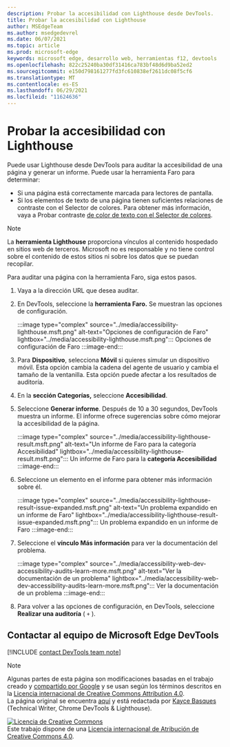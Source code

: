 ```yaml
---
description: Probar la accesibilidad con Lighthouse desde DevTools.
title: Probar la accesibilidad con Lighthouse
author: MSEdgeTeam
ms.author: msedgedevrel
ms.date: 06/07/2021
ms.topic: article
ms.prod: microsoft-edge
keywords: microsoft edge, desarrollo web, herramientas f12, devtools
ms.openlocfilehash: 822c25240ba30df31416ca783bf48d6d9ba52ed2
ms.sourcegitcommit: e150d798161277fd3fc610838ef2611dc08f5cf6
ms.translationtype: MT
ms.contentlocale: es-ES
ms.lasthandoff: 06/29/2021
ms.locfileid: "11624636"
---
```

<!-- this article was created on 05/11/2021 by moving a section out from the "Accessibility reference" article (reference.md) -->
<!-- Copyright Kayce Basques 

   Licensed under the Apache License, Version 2.0 (the "License");
   you may not use this file except in compliance with the License.
   You may obtain a copy of the License at

       https://www.apache.org/licenses/LICENSE-2.0

   Unless required by applicable law or agreed to in writing, software
   distributed under the License is distributed on an "AS IS" BASIS,
   WITHOUT WARRANTIES OR CONDITIONS OF ANY KIND, either express or implied.
   See the License for the specific language governing permissions and
   limitations under the License.  -->  

# <a name="test-accessibility-using-lighthouse"></a>Probar la accesibilidad con Lighthouse

Puede usar Lighthouse desde DevTools para auditar la accesibilidad de una página y generar un informe. Puede usar la herramienta Faro para determinar:

*   Si una página está correctamente marcada para lectores de pantalla.  
*   Si los elementos de texto de una página tienen suficientes relaciones de contraste con el Selector de colores. Para obtener más información, vaya a Probar contraste [de color de texto con el Selector de colores](color-picker.md).   

> [!NOTE]
> La **herramienta Lighthouse** proporciona vínculos al contenido hospedado en sitios web de terceros.  Microsoft no es responsable y no tiene control sobre el contenido de estos sitios ni sobre los datos que se puedan recopilar.  

Para auditar una página con la herramienta Faro, siga estos pasos.

1.  Vaya a la dirección URL que desea auditar.
1.  En DevTools, seleccione la **herramienta Faro.**  Se muestran las opciones de configuración.
    
    :::image type="complex" source="../media/accessibility-lighthouse.msft.png" alt-text="Opciones de configuración de Faro" lightbox="../media/accessibility-lighthouse.msft.png":::
       Opciones de configuración de Faro
    :::image-end:::  
    
1.  Para **Dispositivo**, selecciona **Móvil** si quieres simular un dispositivo móvil.  Esta opción cambia la cadena del agente de usuario y cambia el tamaño de la ventanilla.  Esta opción puede afectar a los resultados de auditoría.
1.  En la **sección Categorías,** seleccione **Accesibilidad**.
1.  Seleccione **Generar informe**. Después de 10 a 30 segundos, DevTools muestra un informe.  El informe ofrece sugerencias sobre cómo mejorar la accesibilidad de la página.  
    
    :::image type="complex" source="../media/accessibility-lighthouse-result.msft.png" alt-text="Un informe de Faro para la categoría Accesibilidad" lightbox="../media/accessibility-lighthouse-result.msft.png":::
       Un informe de Faro para la **categoría Accesibilidad**
    :::image-end:::  
    
1.  Seleccione un elemento en el informe para obtener más información sobre él.  
    
    :::image type="complex" source="../media/accessibility-lighthouse-result-issue-expanded.msft.png" alt-text="Un problema expandido en un informe de Faro" lightbox="../media/accessibility-lighthouse-result-issue-expanded.msft.png":::
       Un problema expandido en un informe de Faro
    :::image-end:::  
    
1.  Seleccione el **vínculo Más información** para ver la documentación del problema.
    
    :::image type="complex" source="../media/accessibility-web-dev-accessibility-audits-learn-more.msft.png" alt-text="Ver la documentación de un problema" lightbox="../media/accessibility-web-dev-accessibility-audits-learn-more.msft.png":::
       Ver la documentación de un problema
    :::image-end:::  

1.  Para volver a las opciones de configuración, en DevTools, seleccione **Realizar una auditoría** ( `+` ).    


## <a name="getting-in-touch-with-the-microsoft-edge-devtools-team"></a>Contactar al equipo de Microsoft Edge DevTools  

[!INCLUDE [contact DevTools team note](../includes/contact-devtools-team-note.md)]  


> [!NOTE]
> Algunas partes de esta página son modificaciones basadas en el trabajo creado y [compartido por Google][GoogleSitePolicies] y se usan según los términos descritos en la [Licencia internacional de Creative Commons Attribution 4.0][CCA4IL].  
> La página original se encuentra [aquí](https://developers.google.com/web/tools/chrome-devtools/accessibility/reference) y está redactada por [Kayce Basques][KayceBasques] \(Technical Writer, Chrome DevTools \& Lighthouse\).  

[![Licencia de Creative Commons][CCby4Image]][CCA4IL]  
Este trabajo dispone de una [Licencia internacional de Atribución de Creative Commons 4.0][CCA4IL].  


<!-- links -->  
[ChromeWebStoreAxe]: https://chrome.google.com/webstore/detail/axe/lhdoppojpmngadmnindnejefpokejbdd "axe - Pruebas de accesibilidad web - Chrome Web Store"  
[CCA4IL]: https://creativecommons.org/licenses/by/4.0  
[CCby4Image]: https://i.creativecommons.org/l/by/4.0/88x31.png  
[GoogleSitePolicies]: https://developers.google.com/terms/site-policies  
[KayceBasques]: https://developers.google.com/web/resources/contributors/kaycebasques  
